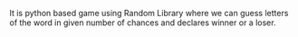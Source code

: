 It is python based game using Random Library where we can guess letters of the word in given number of chances and declares winner or a loser.
